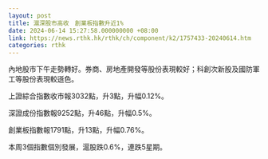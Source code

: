 ```yaml
---
layout: post
title: 滬深股市高收　創業板指數升近1%
date: 2024-06-14 15:27:58.000000000 +08:00
link: https://news.rthk.hk/rthk/ch/component/k2/1757433-20240614.htm
categories: rthk
---
```


內地股市下午走勢轉好。券商、房地產開發等股份表現較好；科創次新股及國防軍工等股份表現較遜色。

上證綜合指數收市報3032點，升3點，升幅0.12%。

深證成份指數報9252點，升46點，升幅0.5%。

創業板指數報1791點，升13點，升幅0.76%。

本周3個指數個別發展，滬股跌0.6%，連跌5星期。
